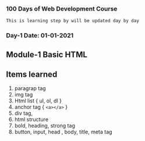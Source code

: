 ### 100 Days of Web Development Course

`This is learning step by will be updated day by day`

### Day-1 Date: 01-01-2021
## Module-1 Basic HTML
## Items learned
 1. paragrap tag
 2. img tag
 3. Html list { ul, ol, dl }
 4. anchor tag { `<a></a>` }
 5. div tag,
 6. html structure
 7. bold, heading, strong tag
 8. button, input, head , body, title, meta tag

